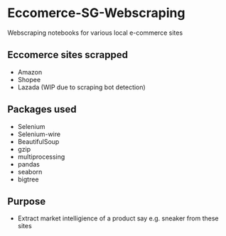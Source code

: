 # Eccomerce-SG-Webscraping
Webscraping notebooks for various local e-commerce sites

## Eccomerce sites scrapped
* Amazon 
* Shopee
* Lazada (WIP due to scraping bot detection)

## Packages used
* Selenium
* Selenium-wire
* BeautifulSoup
* gzip
* multiprocessing
* pandas
* seaborn
* bigtree

## Purpose
* Extract market intelligience of a product say e.g. sneaker from these sites
